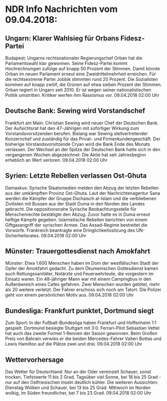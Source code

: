 # NDR Info Nachrichten vom 09.04.2018:


## Ungarn: Klarer Wahlsieg für Orbans Fidesz-Partei
Budapest: Ungarns rechtsnationaler Regierungschef Orban hat die Parlamentswahl klar gewonnen. Seine Fidesz-Partei kommt Hochrechnungen zufolge auf knapp 50 Prozent der Stimmen. Damit könnte Orban im neuen Parlament erneut eine Zweidrittelmehrheit erreichen. Für die rechtsextreme Partei Jobbik stimmten rund 20 Prozent. Die Sozialisten kommen auf knapp zwölf, die Grünen auf etwa sieben Prozent der Stimmen. Orban regiert in Ungarn seit 2010. Er ist wegen seiner nationalistischen Politik umstritten. Kritiker werfen ihm Rassismus vor. 09.04.2018 02:00 Uhr 

## Deutsche Bank: Sewing wird Vorstandschef
Frankfurt am Main: Christian Sewing wird neuer Chef der Deutschen Bank. Der Aufsichtsrat hat den 47-Jährigen mit sofortiger Wirkung zum Vorstandsvorsitzenden berufen. Bislang war Sewing stellvertretender Konzernchef und zuständig für das Privat- und Firmenkundengeschäft. Der bisherige Vorstandsvorsitzende Cryan wird die Bank Ende des Monats verlassen. Der Wechsel an der Spitze der Deutschen Bank hatte sich in den vergangenen Wochen abgezeichnet. Die Aktie hat seit Jahresbeginn erheblich an Wert verloren. 09.04.2018 02:00 Uhr 

## Syrien: Letzte Rebellen verlassen Ost-Ghuta
Damaskus: Syrische Staatsmedien melden den Abzug der letzten Rebellen aus der umkämpften Provinz Ost-Ghuta. Laut der Nachrichtenagentur Sana werden die Kämpfer der Gruppe Dschaisch al-Islam und die verbliebenen Zivilisten mit Bussen aus der Stadt Duma in den Norden des Landes gebracht. Die oppositionsnahe Syrische Beobachtungsstelle für Menschenrechte bestätigte den Abzug. Zuvor hatte es in Duma erneut heftige Kämpfe gegeben. Islamistische Rebellen berichten von einem Giftgasangriff der syrischen Armee. Das Assad-Regime bestreitet die Vorwürfe. Frankreich beantragte eine Dringlichkeitssitzung des UN-Sicherheitsrates. 09.04.2018 02:00 Uhr 

## Münster: Trauergottesdienst nach Amokfahrt
Münster: Etwa 1.600 Menschen haben im Dom der westfälischen Stadt der Opfer der Amokfahrt gedacht. Zu dem Ökumenischen Gottesdienst kamen auch Rettungssanitäter, Notärzte und Feuerwehrleute, die vorgestern im Einsatz waren. Ein 48-jähriger Mann war mit einem Campingbus in den Außenbereich eines Cafés gefahren. Zwei Menschen wurden getötet, mehr als 20 weitere verletzt. Der Fahrer erschoss sich noch am Tatort. Die Polizei geht von einem persönlichen Motiv aus. 09.04.2018 02:00 Uhr 

## Bundesliga: Frankfurt punktet, Dortmund siegt
Zum Sport: In der Fußball-Bundesliga haben Frankfurt und Hoffenheim 1:1 gespielt. Dortmund besiegte Stuttgart mit 3:0.
Ferrari-Pilot Sebastian Vettel hat auch das zweite Formel 1-Rennen der Saison gewonnen. Beim Großen Preis von Bahrain verwies er die beiden Mercedes-Fahrer Valteri Bottas und Lewis Hamilton auf die Plätze zwei und drei. 09.04.2018 02:00 Uhr 

## Wettervorhersage
Das Wetter für Deutschland: Nur an der Oder vereinzelt Schauer, sonst trocken, Tiefstwerte 11 bis 2 Grad. Tagsüber viel Sonne, bei 18 bis 25 Grad - nur auf den Ostfriesischen Inseln deutlich kühler. Die weiteren Aussichten:
Dienstag Wolken und Schauer, bei 13 bis 25 Grad. Mittwoch im Norden wolkig, im Süden freundlicher, bei 7 bis 23 Grad. 09.04.2018 02:00 Uhr 
